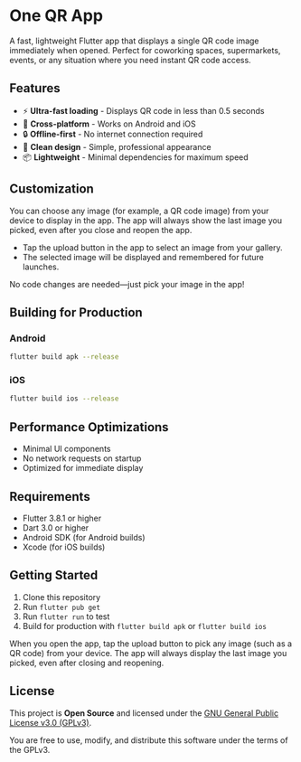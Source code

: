 # One QR App

A fast, lightweight Flutter app that displays a single QR code image immediately when opened. Perfect for coworking spaces, supermarkets, events, or any situation where you need instant QR code access.

## Features

- ⚡ **Ultra-fast loading** - Displays QR code in less than 0.5 seconds
- 📱 **Cross-platform** - Works on Android and iOS
- 🔒 **Offline-first** - No internet connection required
- 🎨 **Clean design** - Simple, professional appearance
- 📦 **Lightweight** - Minimal dependencies for maximum speed

## Customization

You can choose any image (for example, a QR code image) from your device to display in the app. The app will always show the last image you picked, even after you close and reopen the app.

- Tap the upload button in the app to select an image from your gallery.
- The selected image will be displayed and remembered for future launches.

No code changes are needed—just pick your image in the app!

## Building for Production

### Android
```bash
flutter build apk --release
```

### iOS
```bash
flutter build ios --release
```

## Performance Optimizations

- Minimal UI components
- No network requests on startup
- Optimized for immediate display

## Requirements

- Flutter 3.8.1 or higher
- Dart 3.0 or higher
- Android SDK (for Android builds)
- Xcode (for iOS builds)

## Getting Started

1. Clone this repository
2. Run `flutter pub get`
3. Run `flutter run` to test
4. Build for production with `flutter build apk` or `flutter build ios`

When you open the app, tap the upload button to pick any image (such as a QR code) from your device. The app will always display the last image you picked, even after closing and reopening.

## License

This project is **Open Source** and licensed under the [GNU General Public License v3.0 (GPLv3)](LICENSE).

You are free to use, modify, and distribute this software under the terms of the GPLv3.
